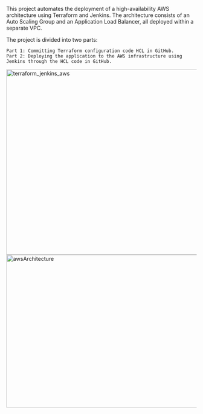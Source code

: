 This project automates the deployment of a high-availability AWS architecture using Terraform and Jenkins. The architecture consists of an Auto Scaling Group and an Application Load Balancer, all deployed within a separate VPC.

The project is divided into two parts:

    Part 1: Committing Terraform configuration code HCL in GitHub.
    Part 2: Deploying the application to the AWS infrastructure using Jenkins through the HCL code in GitHub.

<img width="1225" height="490" alt="terraform_jenkins_aws" src="https://github.com/user-attachments/assets/a9e47749-7fde-4284-9c7d-c0b3e8947e04" />
<img width="673" height="404" alt="awsArchitecture" src="https://github.com/user-attachments/assets/aba897e6-2d88-48e2-8dfb-7ca9cc374ca9" />
